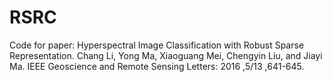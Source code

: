 # RSRC
Code for paper: Hyperspectral Image Classification with Robust Sparse Representation. Chang Li, Yong Ma, Xiaoguang Mei, Chengyin Liu, and Jiayi Ma. IEEE Geoscience and Remote Sensing Letters: 2016 ,5/13 ,641-645.
